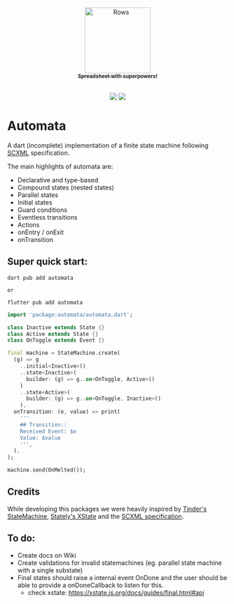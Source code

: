 <p align="center">
  <a href="https://rows.com">
  <br />
  <img src="https://rows.com/media/logo.svg" alt="Rows" width="150"/>
  <br />
    <sub><strong>Spreadsheet with superpowers!</strong></sub>
  <br />
  <br />
  </a>
</p>

<p align="center">
  <a title="Pub" href="https://pub.dev/packages/automata" ><img src="https://img.shields.io/pub/v/automata.svg?style=popout" /></a>
  <a title="Rows lint" href="https://pub.dev/packages/rows_lint" ><img src="https://img.shields.io/badge/Styled%20by-Rows-754F6C?style=popout" /></a>
</p>

# Automata
A dart (incomplete) implementation of a finite state machine following [SCXML](https://www.w3.org/TR/scxml) specification.

The main highlights of automata are:
- Declarative and type-based
- Compound states (nested states)
- Parallel states
- Initial states
- Guard conditions
- Eventless transitions
- Actions
- onEntry / onExit
- onTransition

## Super quick start:

```
dart pub add automata

or

flutter pub add automata
```

```dart
import 'package:automata/automata.dart';

class Inactive extends State {}
class Active extends State {}
class OnToggle extends Event {}

final machine = StateMachine.create(
  (g) => g
    ..initial<Inactive>()
    ..state<Inactive>(
      builder: (g) => g..on<OnToggle, Active>()
    )
    ..state<Active>(
      builder: (g) => g..on<OnToggle, Inactive>()
    ),
  onTransition: (e, value) => print(
    '''
    ## Transition::
    Received Event: $e
    Value: $value
    ''',
  ),
);

machine.send(OnMelted());
```

## Credits
While developing this packages we were heavily inspired by [Tinder's StateMachine](https://github.com/Tinder/StateMachine), [Stately's XState](https://github.com/statelyai/xstate) and the [SCXML specification](https://www.w3.org/TR/scxml).

## To do:
- Create docs on Wiki
- Create validations for invalid statemachines (eg. parallel state machine with a single substate)
- Final states should raise a internal event OnDone and the user should be able to provide a onDoneCallback to listen for this.
  - check xstate: https://xstate.js.org/docs/guides/final.html#api
